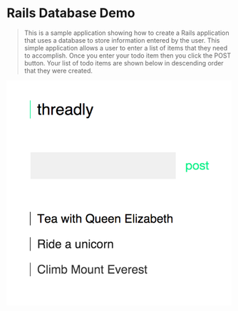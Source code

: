 # Rails Database Demo
> This is a sample application showing how to create a Rails application that uses a database to store information entered by the user.
> This simple application allows a user to enter a list of items that they need to accomplish. Once you enter your todo item then you click the POST button.
> Your list of todo items are shown below in descending order that they were created.

![Threadly Demo](/screenshots/threadly.png?raw=true "Threadly Demo")
